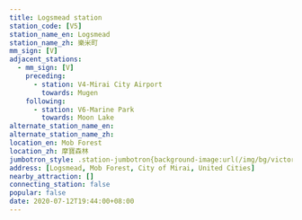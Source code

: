 ```yaml
---
title: Logsmead station
station_code: [V5]
station_name_en: Logsmead
station_name_zh: 樂米町
mm_sign: [V]
adjacent_stations:
  - mm_sign: [V]
    preceding:
      - station: V4-Mirai City Airport
        towards: Mugen
    following:
      - station: V6-Marine Park
        towards: Moon Lake
alternate_station_name_en: 
alternate_station_name_zh: 
location_en: Mob Forest
location_zh: 摩寶森林
jumbotron_style: .station-jumbotron{background-image:url(/img/bg/victoryline.png);background-repeat:no-repeat;background-size:100% 10px;background-position:0 130px}
address: [Logsmead, Mob Forest, City of Mirai, United Cities]
nearby_attraction: []
connecting_station: false
popular: false
date: 2020-07-12T19:44:00+08:00
---
```


